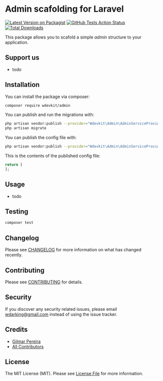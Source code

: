 # Admin scafolding for Laravel

[![Latest Version on Packagist](https://img.shields.io/packagist/v//admin.svg?style=flat-square)](https://packagist.org/packages//admin)
[![GitHub Tests Action Status](https://img.shields.io/github/workflow/status//admin/run-tests?label=tests)](https://github.com//admin/actions?query=workflow%3Arun-tests+branch%3Amaster)
[![Total Downloads](https://img.shields.io/packagist/dt//admin.svg?style=flat-square)](https://packagist.org/packages//admin)


This package allows you to scafold a simple _admin_ structure to your application.

## Support us

- todo

## Installation

You can install the package via composer:

```bash
composer require wdevkit/admin
```

You can publish and run the migrations with:

```bash
php artisan vendor:publish --provider="Wdevkit\Admin\AdminServiceProvider" --tag="migrations"
php artisan migrate
```

You can publish the config file with:
```bash
php artisan vendor:publish --provider="Wdevkit\Admin\AdminServiceProvider" --tag="config"
```

This is the contents of the published config file:

```php
return [
];
```

## Usage

- todo

## Testing

``` bash
composer test
```

## Changelog

Please see [CHANGELOG](CHANGELOG.md) for more information on what has changed recently.

## Contributing

Please see [CONTRIBUTING](.github/CONTRIBUTING.md) for details.

## Security

If you discover any security related issues, please email wdarking@gmail.com instead of using the issue tracker.

## Credits

- [Gilmar Pereira](https://github.com/wdarking)
- [All Contributors](../../contributors)

## License

The MIT License (MIT). Please see [License File](LICENSE.md) for more information.
